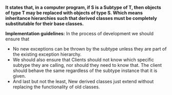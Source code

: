 **It states that, in a computer program, if S is a Subtype of T, then objects of type T may be replaced with objects of type S. Which means inheritance hierarchies such that derived classes must be completely substitutable for their base classes.**  

**Implementation guidelines:** In the process of development we should ensure that   
* No new exceptions can be thrown by the subtype unless they are part of the existing exception hierarchy.  
* We should also ensure that Clients should not know which specific subtype they are calling, nor should they need to know that. The client should behave the same regardless of the subtype instance that it is given.   
* And last but not the least, New derived classes just extend without replacing the functionality of old classes.  
